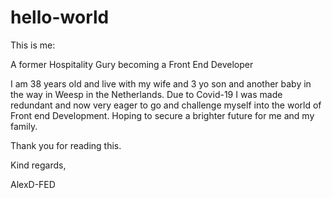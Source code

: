 # hello-world
This is me:

A former Hospitality Gury becoming a Front End Developer

I am 38 years old and live with my wife and 3 yo son and another baby in the way in Weesp in the Netherlands.
Due to Covid-19 I was made redundant and now very eager to go and challenge myself into the world of Front end Development.
Hoping to secure a brighter future for me and my family. 

Thank you for reading this.

Kind regards,

AlexD-FED

